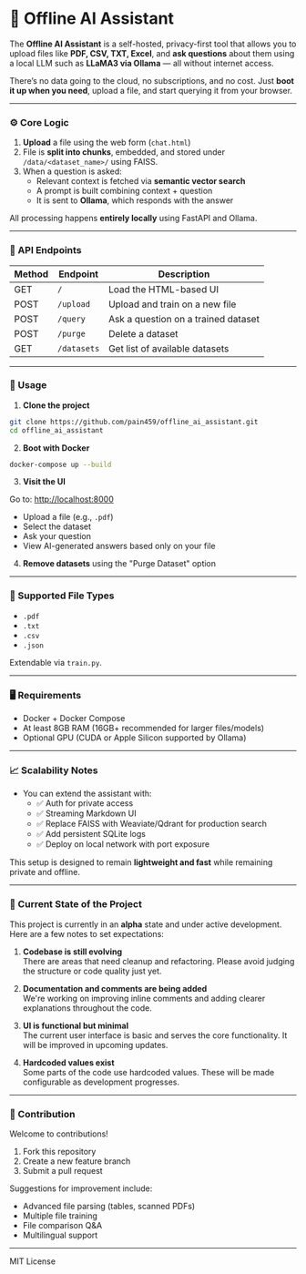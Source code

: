 # 🧠 Offline AI Assistant

The **Offline AI Assistant** is a self-hosted, privacy-first tool that allows you to upload files like **PDF, CSV, TXT, Excel**, and **ask questions** about them using a local LLM such as **LLaMA3 via Ollama** — all without internet access.

There’s no data going to the cloud, no subscriptions, and no cost. Just **boot it up when you need**, upload a file, and start querying it from your browser.

---

### ⚙️ Core Logic

1. **Upload** a file using the web form (`chat.html`)
2. File is **split into chunks**, embedded, and stored under `/data/<dataset_name>/` using FAISS.
3. When a question is asked:
   - Relevant context is fetched via **semantic vector search**
   - A prompt is built combining context + question
   - It is sent to **Ollama**, which responds with the answer

All processing happens **entirely locally** using FastAPI and Ollama.

---

### 🔌 API Endpoints

| Method | Endpoint      | Description                          |
|--------|---------------|--------------------------------------|
| GET    | `/`           | Load the HTML-based UI               |
| POST   | `/upload`     | Upload and train on a new file       |
| POST   | `/query`      | Ask a question on a trained dataset  |
| POST   | `/purge`      | Delete a dataset                     |
| GET    | `/datasets`   | Get list of available datasets       |

---

### 🚀 Usage

1. **Clone the project**

```bash
git clone https://github.com/pain459/offline_ai_assistant.git
cd offline_ai_assistant
```

2. **Boot with Docker**

```bash
docker-compose up --build
```

3. **Visit the UI**

Go to: [http://localhost:8000](http://localhost:8000)

- Upload a file (e.g., `.pdf`)
- Select the dataset
- Ask your question
- View AI-generated answers based only on your file

4. **Remove datasets** using the "Purge Dataset" option

---

### 📄 Supported File Types

- `.pdf`
- `.txt`
- `.csv`
- `.json`

Extendable via `train.py`.

---

### 🖥 Requirements

- Docker + Docker Compose
- At least 8GB RAM (16GB+ recommended for larger files/models)
- Optional GPU (CUDA or Apple Silicon supported by Ollama)

---

### 📈 Scalability Notes

- You can extend the assistant with:
  - ✅ Auth for private access
  - ✅ Streaming Markdown UI
  - ✅ Replace FAISS with Weaviate/Qdrant for production search
  - ✅ Add persistent SQLite logs
  - ✅ Deploy on local network with port exposure

This setup is designed to remain **lightweight and fast** while remaining private and offline.

---

### 🚧 Current State of the Project

This project is currently in an **alpha** state and under active development. Here are a few notes to set expectations:

1. **Codebase is still evolving**  
   There are areas that need cleanup and refactoring. Please avoid judging the structure or code quality just yet.

2. **Documentation and comments are being added**  
   We're working on improving inline comments and adding clearer explanations throughout the code.

3. **UI is functional but minimal**  
   The current user interface is basic and serves the core functionality. It will be improved in upcoming updates.

4. **Hardcoded values exist**  
   Some parts of the code use hardcoded values. These will be made configurable as development progresses.

---

### 🤝 Contribution

Welcome to contributions!

1. Fork this repository
2. Create a new feature branch
3. Submit a pull request

Suggestions for improvement include:
- Advanced file parsing (tables, scanned PDFs)
- Multiple file training
- File comparison Q&A
- Multilingual support

---

MIT License
